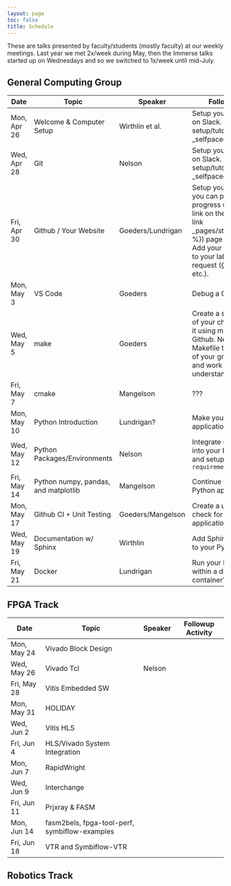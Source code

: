 ```yaml
---
layout: page
toc: false
title: Schedule
---
```


These are talks presented by faculty/students (mostly faculty) at our weekly meetings.  Last year we met 2x/week during May, then the Immerse talks started up on Wednesdays and so we switched to 1x/week until mid-July.

## General Computing Group


| Date          | Topic                                 | Speaker               | Followup Activity                                                         
|---------------|-------------------------------        |-----------------------|-------------------------------------------------------------------        
| Mon, Apr 26   | Welcome & Computer Setup              | Wirthlin et al.       | Setup your computer. Get on Slack. Complete [Linux setup/tutorials]({% link _selfpaced/05_linux.md%}).
| Wed, Apr 28   | Git                                   | Nelson                | Setup your computer. Get on Slack. Complete [Linux setup/tutorials]({% link _selfpaced/05_linux.md%}).
| Fri, Apr 30   | Github / Your Website                 | Goeders/Lundrigan     | Setup your website where you can post daily/weekly progress updates.  Add a link on the [students]({% link _pages/students_2021.md %}) page via pull request.   Add your name and photo to your lab website via pull request ([CCL](https://ccl.byu.edu), [Net Lab](https://netlab.byu.edu/), etc.). 
| Mon, May 3    | VS Code                               | Goeders               | Debug a C Program
| Wed, May 5    | make                                  | Goeders               | Create a simple C program of your choice, and compile it using make.  Push it up to Github.  Next, find a Makefile that is part of one of your group's projects and work through it to understand how it works.
| Fri, May 7    | cmake                                 | Mangelson             | ???
| Mon, May 10   | Python Introduction                   | Lundrigan?            | Make your own Python application???
| Wed, May 12   | Python Packages/Environments          | Nelson                | Integrate some packages into your Python application and setup a `requirements.txt`
| Fri, May 14   | Python numpy, pandas, and matplotlib  | Mangelson             | Continue working on your Python application.
| Mon, May 17   | Github CI + Unit Testing              | Goeders/Mangelson     | Create a unit test + CI check for your Python application.
| Wed, May 19   | Documentation w/ Sphinx               | Wirthlin              | Add Sphinx documentation to your Python application.
| Fri, May 21   | Docker                                | Lundrigan             | Run your Python application within a docker container???

## FPGA Track

| Date          | Topic                                 | Speaker               | Followup Activity                                                         
|---------------|-------------------------------        |-----------------------|-------------------------------------------------------------------   
| Mon, May 24   | Vivado Block Design                   |   
| Wed, May 26   | Vivado Tcl                            | Nelson
| Fri, May 28   | Vitis Embedded SW                     |
| Mon, May 31   | HOLIDAY                               |
| Wed, Jun 2    | Vitis HLS                             |
| Fri, Jun 4    | HLS/Vivado System Integration         |
| Mon, Jun 7    | RapidWright                           |
| Wed, Jun 9    | Interchange                           |
| Fri, Jun 11   | Prjxray & FASM                        |
| Mon, Jun 14   | fasm2bels, fpga-tool-perf, symbiflow-examples |
| Fri, Jun 18   | VTR and Symbiflow-VTR                 |

## Robotics Track